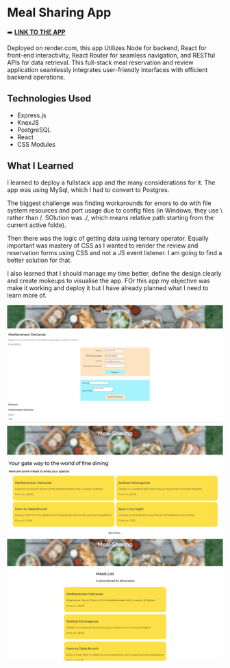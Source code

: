 # Meal Sharing App
➡️ <a href="https://meal-sharing-2.onrender.com/meals" target="_blank">**LINK TO THE APP**</a>

Deployed on render.com, this app Utilizes Node for backend, React for front-end interactivity, React Router for seamless navigation, and RESTful APIs for data retrieval. This full-stack meal reservation and review application seamlessly integrates user-friendly interfaces with efficient backend operations.

## Technologies Used

-   Express.js
-   KnexJS
-   PostgreSQL
-   React
-   CSS Modules

## What I Learned

I learned to deploy a fullstack app and the many considerations for it. The app was using MySql, which I had to convert to Postgres. 

The biggest challenge was finding workarounds for errors to do with file system resources and port usage due to config files (in Windows, they use \ rather than /. SOlution was ./, which means relative path starting from the current active folde).

Then there was the logic of getting data using ternary operator. Equally important was mastery of CSS as I wanted to render the review and reservation forms using CSS and not a JS event listener. I am going to find a better solution for that.

I also learned that I should manage my time better, define the design clearly and create mokeups to visualise the app. FOr this app my objective was make it working and deploy it but I have already planned what I need to learn more of. 

![alt text](image.png)
![alt text](image-1.png)
![alt text](image-2.png)